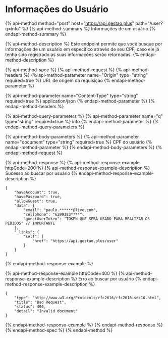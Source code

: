 # Informações do Usuário

{% api-method method="post" host="https://api.gestao.plus" path="/user?q=info" %}
{% api-method-summary %}
Informações de um usuário
{% endapi-method-summary %}

{% api-method-description %}
Este endpoint permite que você busque por informações de um usuário em específico através de seu CPF, caso ele já tenha sido registrado as suas informações serão retornadas.
{% endapi-method-description %}

{% api-method-spec %}
{% api-method-request %}
{% api-method-headers %}
{% api-method-parameter name="Origin" type="string" required=true %}
URL de origem da requisição
{% endapi-method-parameter %}

{% api-method-parameter name="Content-Type" type="string" required=true %}
application/json
{% endapi-method-parameter %}
{% endapi-method-headers %}

{% api-method-query-parameters %}
{% api-method-parameter name="q" type="string" required=true %}
info
{% endapi-method-parameter %}
{% endapi-method-query-parameters %}

{% api-method-body-parameters %}
{% api-method-parameter name="document" type="string" required=true %}
CPF do usuário
{% endapi-method-parameter %}
{% endapi-method-body-parameters %}
{% endapi-method-request %}

{% api-method-response %}
{% api-method-response-example httpCode=200 %}
{% api-method-response-example-description %}
Sucesso ao buscar por usuário
{% endapi-method-response-example-description %}

```
{
    "haveAccount": true,
    "havePassword": true,
    "allowGuest": true,
    "data": {
        "email": "paulo.******@live.com",
        "cellphone": "6299183****",
        "guestUserToken": "TOKEN QUE SERÁ USADO PARA REALIZAR OS PEDIDOS" // IMPORTANTE
    },
    "_links": {
        "self": {
            "href": "https://api.gestao.plus/user"
        }
    }
}
```
{% endapi-method-response-example %}

{% api-method-response-example httpCode=400 %}
{% api-method-response-example-description %}
Erro ao buscar por usuário
{% endapi-method-response-example-description %}

```
{
    "type": "http://www.w3.org/Protocols/rfc2616/rfc2616-sec10.html",
    "title": "Bad Request",
    "status": 400,
    "detail": "Invalid document"
}
```
{% endapi-method-response-example %}
{% endapi-method-response %}
{% endapi-method-spec %}
{% endapi-method %}



